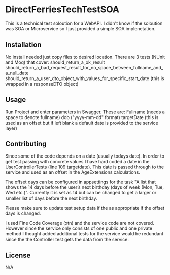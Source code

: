 # DirectFerriesTechTestSOA

This is a technical test soloution for a WebAPI. I didn't know if the soloution was SOA or Microservice so I just provided a simple SOA implenetation.

## Installation

No install needed just copy files to desired location. There are 3 tests (NUnit and Moq) that cover:
should_return_a_ok_result
should_return_a_bad_request_result_for_no_space_between_fullname_and_a_null_date
should_return_a_user_dto_object_with_values_for_specific_start_date (this is wrapped in a responseDTO object)

## Usage

Run Project and enter parameters in Swagger. These are:
Fullname (needs a space to denote fullname)
dob ("yyyy-mm-dd" format)
targetDate (this is used as an offset but if left blank a default date is provided to the service layer)

## Contributing

Since some of the code depends on a date (usually todays date). In order to get test passing with concrete values I have hard coded a date in the UserControllerTests (line 109 targetdate). 
This date is passed through to the service and used as an offset in the AgeExtensions calculations.

The offset days can be configured in appsettings for the task "A list that shows the 14 days before the user’s next birthday (days of week (Mon, Tue, Wed etc.)".
Currently it is set as 14 but can be changed to get a larger or smaller list of days before the next birthday.

Please make sure to update test setup data if the as appropriate if the offset days is changed.

I used Fine Code Coverage (xtn) and the service code are not covered. However since the service only consists of one public and one private method I thought added additional tests for the service would be redundant since the the Controller test gets the data from the service.

## License

N/A
